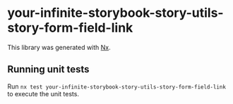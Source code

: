 # your-infinite-storybook-story-utils-story-form-field-link

This library was generated with [Nx](https://nx.dev).

## Running unit tests

Run `nx test your-infinite-storybook-story-utils-story-form-field-link` to execute the unit tests.
